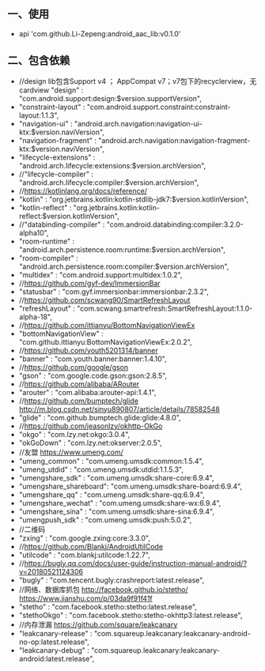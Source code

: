 ## 一、使用
* api 'com.github.Li-Zepeng:android_aac_lib:v0.1.0'
## 二、包含依赖
* //design lib包含Support v4 ； AppCompat v7；v7包下的recyclerview，无cardview
  "design"               : "com.android.support:design:$version.supportVersion",
* "constraint-layout"    : "com.android.support.constraint:constraint-layout:1.1.3",
* "navigation-ui"        : "android.arch.navigation:navigation-ui-ktx:$version.naviVersion",
* "navigation-fragment"  : "android.arch.navigation:navigation-fragment-ktx:$version.naviVersion",
* "lifecycle-extensions" : "android.arch.lifecycle:extensions:$version.archVersion",
* //"lifecycle-compiler"   : "android.arch.lifecycle:compiler:$version.archVersion",
* //https://kotlinlang.org/docs/reference/
* "kotlin"               : "org.jetbrains.kotlin:kotlin-stdlib-jdk7:$version.kotlinVersion",
* "kotlin-reflect"       : "org.jetbrains.kotlin:kotlin-reflect:$version.kotlinVersion",
* //"databinding-compiler" : "com.android.databinding:compiler:3.2.0-alpha10",
* "room-runtime"         : "android.arch.persistence.room:runtime:$version.archVersion",
* "room-compiler"        : "android.arch.persistence.room:compiler:$version.archVersion",
* "multidex"             : "com.android.support:multidex:1.0.2",
* //https://github.com/gyf-dev/ImmersionBar
* "statusbar"            : "com.gyf.immersionbar:immersionbar:2.3.2",
* //https://github.com/scwang90/SmartRefreshLayout
* "refreshLayout"        : "com.scwang.smartrefresh:SmartRefreshLayout:1.1.0-alpha-18",
* //https://github.com/ittianyu/BottomNavigationViewEx
* "bottomNavigationView" : "com.github.ittianyu:BottomNavigationViewEx:2.0.2",
* //https://github.com/youth5201314/banner
* "banner"               : "com.youth.banner:banner:1.4.10",
* //https://github.com/google/gson
* "gson"                 : "com.google.code.gson:gson:2.8.5",
* //https://github.com/alibaba/ARouter
* "arouter"              : "com.alibaba:arouter-api:1.4.1",
* //https://github.com/bumptech/glide  http://m.blog.csdn.net/sinyu890807/article/details/78582548
* "glide"                : "com.github.bumptech.glide:glide:4.8.0",
* //https://github.com/jeasonlzy/okhttp-OkGo
* "okgo"                 : "com.lzy.net:okgo:3.0.4",
* "okGoDown"             : "com.lzy.net:okserver:2.0.5",
* //友盟 https://www.umeng.com/
* "umeng_common"         : "com.umeng.umsdk:common:1.5.4",
* "umeng_utdid"          : "com.umeng.umsdk:utdid:1.1.5.3",
* "umengshare_sdk"       : "com.umeng.umsdk:share-core:6.9.4",
* "umengshare_shareboard": "com.umeng.umsdk:share-board:6.9.4",
* "umengshare_qq"        : "com.umeng.umsdk:share-qq:6.9.4",
* "umengshare_wechat"    : "com.umeng.umsdk:share-wx:6.9.4",
* "umengshare_sina"      : "com.umeng.umsdk:share-sina:6.9.4",
* "umengpush_sdk"        : "com.umeng.umsdk:push:5.0.2",
* //二维码
* "zxing"                : "com.google.zxing:core:3.3.0",
* //https://github.com/Blankj/AndroidUtilCode
* "utilcode"             : "com.blankj:utilcode:1.22.7",
* //https://bugly.qq.com/docs/user-guide/instruction-manual-android/?v=20180521124306
* "bugly"                : "com.tencent.bugly:crashreport:latest.release",
* //网络、数据库抓包 http://facebook.github.io/stetho/    https://www.jianshu.com/p/03da9f91f41f
* "stetho"               : "com.facebook.stetho:stetho:latest.release",
* "stethoOkgo"           : "com.facebook.stetho:stetho-okhttp3:latest.release",
* //内存泄漏 https://github.com/square/leakcanary
* "leakcanary-release"   : "com.squareup.leakcanary:leakcanary-android-no-op:latest.release",
* "leakcanary-debug"     : "com.squareup.leakcanary:leakcanary-android:latest.release",